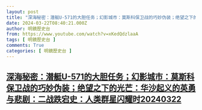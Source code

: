```yaml
---
layout: post
title: "深海秘密：潜艇U-571的大胆任务；幻影城市：莫斯科保卫战的巧妙伪装；绝望之下的光芒：华沙起义的英勇与悲剧：二战跌宕史：人类群星闪耀时20240322"
date: 2024-03-22T08:40:21.000Z
author: 明鏡歷史台
from: https://www.youtube.com/watch?v=xKedQdzlaaA
tags: [ 明鏡歷史台 ]
comments: True
categories: [ 明鏡歷史台 ]
---
```

<!--1711096821000-->
[深海秘密：潜艇U-571的大胆任务；幻影城市：莫斯科保卫战的巧妙伪装；绝望之下的光芒：华沙起义的英勇与悲剧：二战跌宕史：人类群星闪耀时20240322](https://www.youtube.com/watch?v=xKedQdzlaaA)
------

<div>

</div>
